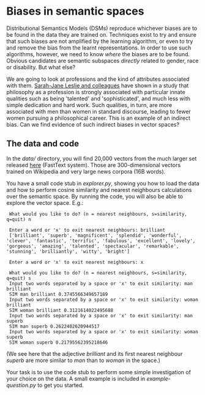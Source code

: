 # Biases in semantic spaces

Distributional Semantics Models (DSMs) reproduce whichever biases are to be found in the data they are trained on. Techniques exist to try and ensure that such biases are not amplified by the learning algorithm, or even to try and remove the bias from the learnt representations. In order to use such algorithms, however, we need to know *where* the biases are to be found. Obvious candidates are semantic subspaces *directly* related to gender, race or disability. But what else?

We are going to look at professions and the kind of attributes associated with them. [Sarah-Jane Leslie and colleagues](https://www.princeton.edu/~sjleslie/expectations%20of%20brilliance.pdf) have shown in a study that philosophy as a profession is strongly associated with particular innate qualities such as being 'talented' and 'sophisticated', and much less with simple dedication and hard work. Such qualities, in turn, are more associated with men than women in standard discourse, leading to fewer women pursuing a philosophical career. This is an example of an indirect bias. Can we find evidence of such indirect biases in vector spaces?


## The data and code

In the *data/* directory, you will find 20,000 vectors from the much larger set released [here](https://fasttext.cc/docs/en/english-vectors.html) (FastText system). Those are 300-dimensional vectors trained on Wikipedia and very large news corpora (16B words). 

You have a small code stub in *explorer.py*, showing you how to load the data and how to perform cosine similarity and nearest neighbours calculations over the semantic space. By running the code, you will also be able to explore the vector space. E.g.:

     What would you like to do? (n = nearest neighbours, s=similarity, q=quit) n

     Enter a word or 'x' to exit nearest neighbours: brilliant
     ['brilliant', 'superb', 'magnificent', 'splendid', 'wonderful', 'clever', 'fantastic', 'terrific', 'fabulous', 'excellent', 'lovely', 'gorgeous', 'amazing', 'talented', 'spectacular', 'remarkable', 'stunning', 'brilliantly', 'witty', 'bright']

     Enter a word or 'x' to exit nearest neighbours: x

     What would you like to do? (n = nearest neighbours, s=similarity, q=quit) s
     Input two words separated by a space or 'x' to exit similarity: man brilliant
     SIM man brilliant 0.3745566349657189
     Input two words separated by a space or 'x' to exit similarity: woman brilliant
     SIM woman brilliant 0.3121614022495688
     Input two words separated by a space or 'x' to exit similarity: man superb
     SIM man superb 0.2622402620944517
     Input two words separated by a space or 'x' to exit similarity: woman superb
     SIM woman superb 0.21795562395218646
 
(We see here that the adjective *brilliant* and its first nearest neighbour *superb* are more similar to *man* than to *woman* in the space.)


Your task is to use the code stub to perform some simple investigation of your choice on the data. A small example is included in *example-question.py* to get you started.



